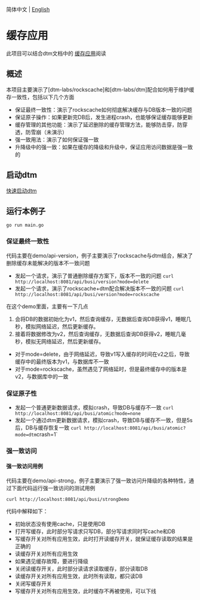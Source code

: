 简体中文 | [English](./README.md)

# 缓存应用
此项目可以结合dtm文档中的 [缓存应用](https://dtm.pub/app/cache.html)阅读

## 概述
本项目主要演示了[dtm-labs/rockscache]和[dtm-labs/dtm]配合如何用于维护缓存一致性，包括以下几个方面
- 保证最终一致性：演示了rockscache如何彻底解决缓存与DB版本一致的问题
- 保证原子操作：如果更新完DB后，发生进程crash，也能够保证缓存能够更新
- 缓存管理的其他功能：演示了延迟删除的缓存管理方法，能够防击穿，防穿透，防雪崩（未演示）
- 强一致用法：演示了如何保证强一致
- 升降级中的强一致：如果在缓存的降级和升级中，保证应用访问数据是强一致的

## 启动dtm
[快速启动dtm](https://dtm.pub/guide/install.html)

## 运行本例子
`go run main.go`

### 保证最终一致性
代码主要在demo/api-version，例子主要演示了rockscache与dtm结合，解决了删除缓存未能解决的版本不一致问题
- 发起一个请求，演示了普通删除缓存方案下，版本不一致的问题 `curl http://localhost:8081/api/busi/version?mode=delete`
- 发起一个请求，演示了rockscache+dtm配合解决版本不一致的问题 `curl http://localhost:8081/api/busi/version?mode=rockscache`

在这个demo里面，主要有一下几点
1. 会将DB的数据初始化为v1，然后查询缓存，无数据后查询DB获得v1，睡眠几秒，模拟网络延迟，然后更新缓存。
2. 接着将数据修改为v2，然后查询缓存，无数据后查询DB获得v2，睡眠几毫秒，模拟无网络延迟，然后更新缓存。

- 对于mode=delete，由于网络延迟，导致v1写入缓存的时间在v2之后，导致缓存中的最终版本为v1，与数据库不一致
- 对于mode=rockscache，虽然遇见了网络延时，但是最终缓存中的版本是v2，与数据库中的一致
### 保证原子性
- 发起一个普通更新数据请求，模拟crash，导致DB与缓存不一致 `curl http://localhost:8081/api/busi/atomic?mode=none`
- 发起一个通过dtm更新数据请求，模拟crash，导致DB与缓存不一致，但是5s后，DB与缓存恢复一致 `curl http://localhost:8081/api/busi/atomic?mode=dtm`crash=1`

### 强一致访问

#### 强一致访问用例
代码主要在demo/api-strong，例子主要演示了强一致访问升降级的各种特性，通过下面代码运行强一致访问的测试用例

`curl http://localhost:8081/api/busi/strongDemo`

代码中解释如下：
- 初始状态没有使用cache，只是使用DB
- 打开写缓存，此时部分写请求只写DB，部分写请求同时写cache和DB
- 写缓存开关对所有应用生效，此时打开读缓存开关，就保证缓存读取的结果是正确的
- 读缓存开关对所有应用生效
- 如果遇见缓存故障，要进行降级
- 关闭读缓存开关，此时部分读请求读取缓存，部分读取DB
- 读缓存开关对所有应用生效，此时所有读取，都只读DB
- 关闭写缓存开关
- 写缓存开关对所有应用生效，此时缓存不再被使用，可以下线
